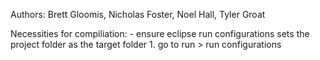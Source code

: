Authors: Brett Gloomis, Nicholas Foster, Noel Hall, Tyler Groat

Necessities for compiliation:
	- ensure eclipse run configurations sets the project folder as the target folder
		1. go to run > run configurations